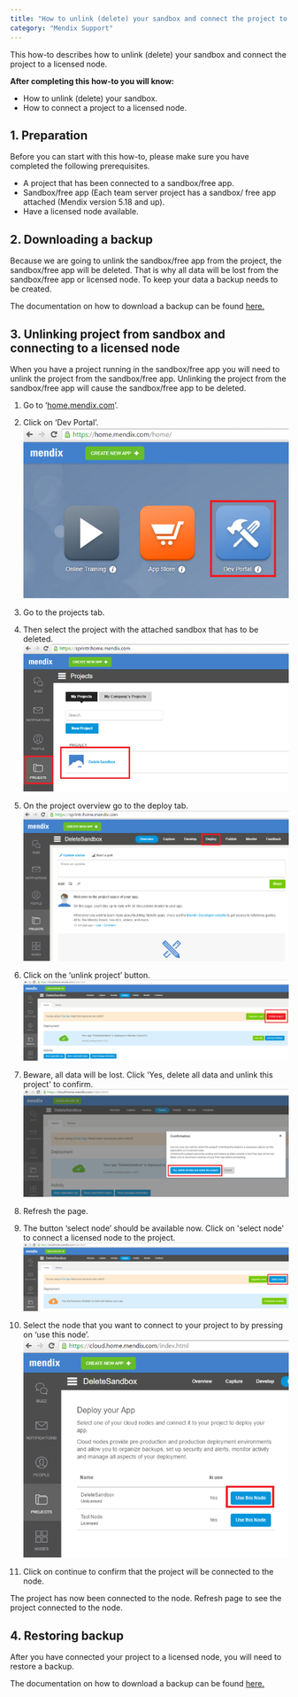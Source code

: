 ```yaml
---
title: "How to unlink (delete) your sandbox and connect the project to a licensed node."
category: "Mendix Support"
---
```


This how-to describes how to unlink (delete) your sandbox and connect the project to a licensed node.

**After completing this how-to you will know:**

*   How to unlink (delete) your sandbox.
*   How to connect a project to a licensed node.

## 1. Preparation

Before you can start with this how-to, please make sure you have completed the following prerequisites.

*   A project that has been connected to a sandbox/free app.
*   Sandbox/free app (Each team server project has a sandbox/ free app attached (Mendix version 5.18 and up).
*   Have a licensed node available.

## 2\. Downloading a backup

Because we are going to unlink the sandbox/free app from the project, the sandbox/free app will be deleted. That is why all data will be lost from the sandbox/free app or licensed node. To keep your data a backup needs to be created.

The documentation on how to download a backup can be found [here.](How+to+download+a+backup)

## 3\. Unlinking project from sandbox and connecting to a licensed node

When you have a project running in the sandbox/free app you will need to unlink the project from the sandbox/free app. Unlinking the project from the sandbox/free app will cause the sandbox/free app to be deleted.

1.  Go to ‘[home.mendix.com](http://home.mendix.com)’.
2.  Click on ‘Dev Portal’.
    ![](attachments/20643887/21168152.png)
3.  Go to the projects tab.
4.  Then select the project with the attached sandbox that has to be deleted.
    ![](attachments/20643887/21168167.png)

5.  On the project overview go to the deploy tab.
    ![](attachments/20643887/21168168.png)

6.  Click on the ‘unlink project’ button.
    ![](attachments/20643887/21168169.png)

7.  Beware, all data will be lost. Click 'Yes, delete all data and unlink this project' to confirm.
    ![](attachments/20643887/21168170.png)
8.  Refresh the page.
9.  The button ‘select node’ should be available now. Click on 'select node' to connect a licensed node to the project.
    ![](attachments/20643887/21168171.png)

10.  Select the node that you want to connect to your project to by pressing on ‘use this node’.
    ![](attachments/20643887/21168172.png)

11.  Click on continue to confirm that the project will be connected to the node.

The project has now been connected to the node. Refresh page to see the project connected to the node.

## 4\. Restoring backup

After you have connected your project to a licensed node, you will need to restore a backup.

The documentation on how to download a backup can be found [here.](How+to+restore+a+backup)

